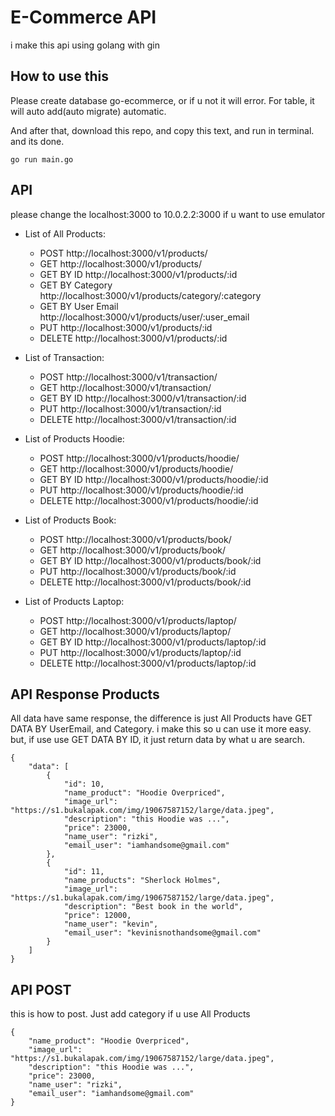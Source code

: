 ﻿# E-Commerce API
i make this api using golang with gin

## How to use this
Please create database go-ecommerce, or if u not it will error. For table, it will auto add(auto migrate) automatic.

And after that, download this repo, and copy this text, and run in terminal. and its done.

    go run main.go

## API 

please change the localhost:3000 to 10.0.2.2:3000 if u want to use emulator

* List of All Products:
    * POST http://localhost:3000/v1/products/
    * GET http://localhost:3000/v1/products/
    * GET BY ID http://localhost:3000/v1/products/:id
    * GET BY Category http://localhost:3000/v1/products/category/:category
    * GET BY User Email http://localhost:3000/v1/products/user/:user_email
    * PUT http://localhost:3000/v1/products/:id
    * DELETE http://localhost:3000/v1/products/:id

* List of Transaction:
    * POST http://localhost:3000/v1/transaction/
    * GET http://localhost:3000/v1/transaction/
    * GET BY ID http://localhost:3000/v1/transaction/:id
    * PUT http://localhost:3000/v1/transaction/:id
    * DELETE http://localhost:3000/v1/transaction/:id

* List of Products Hoodie:
    * POST http://localhost:3000/v1/products/hoodie/
    * GET http://localhost:3000/v1/products/hoodie/
    * GET BY ID http://localhost:3000/v1/products/hoodie/:id
    * PUT http://localhost:3000/v1/products/hoodie/:id
    * DELETE http://localhost:3000/v1/products/hoodie/:id

* List of Products Book:
    * POST http://localhost:3000/v1/products/book/
    * GET http://localhost:3000/v1/products/book/
    * GET BY ID http://localhost:3000/v1/products/book/:id
    * PUT http://localhost:3000/v1/products/book/:id
    * DELETE http://localhost:3000/v1/products/book/:id

* List of Products Laptop:
    * POST http://localhost:3000/v1/products/laptop/
    * GET http://localhost:3000/v1/products/laptop/
    * GET BY ID http://localhost:3000/v1/products/laptop/:id
    * PUT http://localhost:3000/v1/products/laptop/:id
    * DELETE http://localhost:3000/v1/products/laptop/:id

## API Response Products
All data have same response, the difference is just All Products have GET DATA BY UserEmail, and Category. i make this so u can use it more easy. but, if use use GET DATA BY ID, it just return data by what u are search.

    {
        "data": [
            {
                "id": 10,
                "name_product": "Hoodie Overpriced",
                "image_url": "https://s1.bukalapak.com/img/19067587152/large/data.jpeg",
                "description": "this Hoodie was ...",
                "price": 23000,
                "name_user": "rizki",
                "email_user": "iamhandsome@gmail.com"
            },
            {
                "id": 11,
                "name_products": "Sherlock Holmes",
                "image_url": "https://s1.bukalapak.com/img/19067587152/large/data.jpeg",
                "description": "Best book in the world",
                "price": 12000,
                "name_user": "kevin",
                "email_user": "kevinisnothandsome@gmail.com"
            }
        ]
    }   
    
## API POST
this is how to post. Just add category if u use All Products

    {
        "name_product": "Hoodie Overpriced",
        "image_url": "https://s1.bukalapak.com/img/19067587152/large/data.jpeg",
        "description": "this Hoodie was ...",
        "price": 23000,
        "name_user": "rizki",
        "email_user": "iamhandsome@gmail.com"
    }

